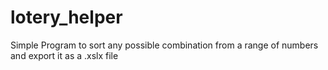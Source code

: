 # lotery_helper
Simple Program to sort any possible combination from a range of numbers and export it as a .xslx file
